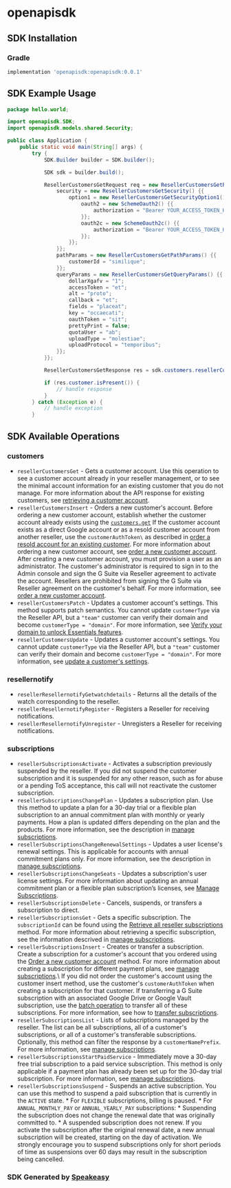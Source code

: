 # openapisdk

<!-- Start SDK Installation -->
## SDK Installation

### Gradle

```groovy
implementation 'openapisdk:openapisdk:0.0.1'
```
<!-- End SDK Installation -->

## SDK Example Usage
<!-- Start SDK Example Usage -->
```java
package hello.world;

import openapisdk.SDK;
import openapisdk.models.shared.Security;

public class Application {
    public static void main(String[] args) {
        try {
            SDK.Builder builder = SDK.builder();

            SDK sdk = builder.build();

            ResellerCustomersGetRequest req = new ResellerCustomersGetRequest() {{
                security = new ResellerCustomersGetSecurity() {{
                    option1 = new ResellerCustomersGetSecurityOption1() {{
                        oauth2 = new SchemeOauth2() {{
                            authorization = "Bearer YOUR_ACCESS_TOKEN_HERE";
                        }};
                        oauth2c = new SchemeOauth2c() {{
                            authorization = "Bearer YOUR_ACCESS_TOKEN_HERE";
                        }};
                    }};
                }};
                pathParams = new ResellerCustomersGetPathParams() {{
                    customerId = "similique";
                }};
                queryParams = new ResellerCustomersGetQueryParams() {{
                    dollarXgafv = "1";
                    accessToken = "et";
                    alt = "proto";
                    callback = "et";
                    fields = "placeat";
                    key = "occaecati";
                    oauthToken = "sit";
                    prettyPrint = false;
                    quotaUser = "ab";
                    uploadType = "molestiae";
                    uploadProtocol = "temporibus";
                }};
            }};

            ResellerCustomersGetResponse res = sdk.customers.resellerCustomersGet(req);

            if (res.customer.isPresent()) {
                // handle response
            }
        } catch (Exception e) {
            // handle exception
        }
```
<!-- End SDK Example Usage -->

<!-- Start SDK Available Operations -->
## SDK Available Operations

### customers

* `resellerCustomersGet` - Gets a customer account. Use this operation to see a customer account already in your reseller management, or to see the minimal account information for an existing customer that you do not manage. For more information about the API response for existing customers, see [retrieving a customer account](/admin-sdk/reseller/v1/how-tos/manage_customers#get_customer).
* `resellerCustomersInsert` - Orders a new customer's account. Before ordering a new customer account, establish whether the customer account already exists using the [`customers.get`](/admin-sdk/reseller/v1/reference/customers/get) If the customer account exists as a direct Google account or as a resold customer account from another reseller, use the `customerAuthToken\` as described in [order a resold account for an existing customer](/admin-sdk/reseller/v1/how-tos/manage_customers#create_existing_customer). For more information about ordering a new customer account, see [order a new customer account](/admin-sdk/reseller/v1/how-tos/manage_customers#create_customer). After creating a new customer account, you must provision a user as an administrator. The customer's administrator is required to sign in to the Admin console and sign the G Suite via Reseller agreement to activate the account. Resellers are prohibited from signing the G Suite via Reseller agreement on the customer's behalf. For more information, see [order a new customer account](/admin-sdk/reseller/v1/how-tos/manage_customers#tos).
* `resellerCustomersPatch` - Updates a customer account's settings. This method supports patch semantics. You cannot update `customerType` via the Reseller API, but a `"team"` customer can verify their domain and become `customerType = "domain"`. For more information, see [Verify your domain to unlock Essentials features](https://support.google.com/a/answer/9122284).
* `resellerCustomersUpdate` - Updates a customer account's settings. You cannot update `customerType` via the Reseller API, but a `"team"` customer can verify their domain and become `customerType = "domain"`. For more information, see [update a customer's settings](/admin-sdk/reseller/v1/how-tos/manage_customers#update_customer).

### resellernotify

* `resellerResellernotifyGetwatchdetails` - Returns all the details of the watch corresponding to the reseller.
* `resellerResellernotifyRegister` - Registers a Reseller for receiving notifications.
* `resellerResellernotifyUnregister` - Unregisters a Reseller for receiving notifications.

### subscriptions

* `resellerSubscriptionsActivate` - Activates a subscription previously suspended by the reseller. If you did not suspend the customer subscription and it is suspended for any other reason, such as for abuse or a pending ToS acceptance, this call will not reactivate the customer subscription.
* `resellerSubscriptionsChangePlan` - Updates a subscription plan. Use this method to update a plan for a 30-day trial or a flexible plan subscription to an annual commitment plan with monthly or yearly payments. How a plan is updated differs depending on the plan and the products. For more information, see the description in [manage subscriptions](/admin-sdk/reseller/v1/how-tos/manage_subscriptions#update_subscription_plan).
* `resellerSubscriptionsChangeRenewalSettings` - Updates a user license's renewal settings. This is applicable for accounts with annual commitment plans only. For more information, see the description in [manage subscriptions](/admin-sdk/reseller/v1/how-tos/manage_subscriptions#update_renewal).
* `resellerSubscriptionsChangeSeats` - Updates a subscription's user license settings. For more information about updating an annual commitment plan or a flexible plan subscription’s licenses, see [Manage Subscriptions](/admin-sdk/reseller/v1/how-tos/manage_subscriptions#update_subscription_seat).
* `resellerSubscriptionsDelete` - Cancels, suspends, or transfers a subscription to direct.
* `resellerSubscriptionsGet` - Gets a specific subscription. The `subscriptionId` can be found using the [Retrieve all reseller subscriptions](/admin-sdk/reseller/v1/how-tos/manage_subscriptions#get_all_subscriptions) method. For more information about retrieving a specific subscription, see the information descrived in [manage subscriptions](/admin-sdk/reseller/v1/how-tos/manage_subscriptions#get_subscription).
* `resellerSubscriptionsInsert` - Creates or transfer a subscription. Create a subscription for a customer's account that you ordered using the [Order a new customer account](/admin-sdk/reseller/v1/reference/customers/insert.html) method. For more information about creating a subscription for different payment plans, see [manage subscriptions](/admin-sdk/reseller/v1/how-tos/manage_subscriptions#create_subscription).\ If you did not order the customer's account using the customer insert method, use the customer's `customerAuthToken` when creating a subscription for that customer. If transferring a G Suite subscription with an associated Google Drive or Google Vault subscription, use the [batch operation](/admin-sdk/reseller/v1/how-tos/batch.html) to transfer all of these subscriptions. For more information, see how to [transfer subscriptions](/admin-sdk/reseller/v1/how-tos/manage_subscriptions#transfer_a_subscription).
* `resellerSubscriptionsList` - Lists of subscriptions managed by the reseller. The list can be all subscriptions, all of a customer's subscriptions, or all of a customer's transferable subscriptions. Optionally, this method can filter the response by a `customerNamePrefix`. For more information, see [manage subscriptions](/admin-sdk/reseller/v1/how-tos/manage_subscriptions).
* `resellerSubscriptionsStartPaidService` - Immediately move a 30-day free trial subscription to a paid service subscription. This method is only applicable if a payment plan has already been set up for the 30-day trial subscription. For more information, see [manage subscriptions](/admin-sdk/reseller/v1/how-tos/manage_subscriptions#paid_service).
* `resellerSubscriptionsSuspend` - Suspends an active subscription. You can use this method to suspend a paid subscription that is currently in the `ACTIVE` state. * For `FLEXIBLE` subscriptions, billing is paused. * For `ANNUAL_MONTHLY_PAY` or `ANNUAL_YEARLY_PAY` subscriptions: * Suspending the subscription does not change the renewal date that was originally committed to. * A suspended subscription does not renew. If you activate the subscription after the original renewal date, a new annual subscription will be created, starting on the day of activation. We strongly encourage you to suspend subscriptions only for short periods of time as suspensions over 60 days may result in the subscription being cancelled.

<!-- End SDK Available Operations -->

### SDK Generated by [Speakeasy](https://docs.speakeasyapi.dev/docs/using-speakeasy/client-sdks)
